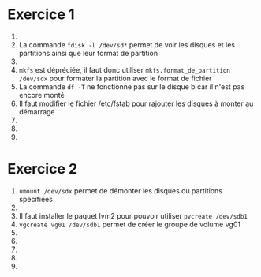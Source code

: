 # Exercice 1

1. 
2. La commande `fdisk -l /dev/sd*` permet de voir les disques et les partitions ainsi que leur format de partition 
3. 
4. `mkfs` est dépréciée, il faut donc utiliser `mkfs.format_de_partition /dev/sdx` pour formater la partition avec le format de fichier
5. La commande `df -T` ne fonctionne pas sur le disque b car il n'est pas encore monté
6. Il faut modifier le fichier /etc/fstab pour rajouter les disques à monter au démarrage 
7. 
8. 
9. 

# Exercice 2

1. `umount /dev/sdx` permet de démonter les disques ou partitions spécifiées
2. 
3. Il faut installer le paquet lvm2 pour pouvoir utiliser `pvcreate /dev/sdb1`
4. `vgcreate vg01 /dev/sdb1` permet de créer le groupe de volume vg01
5. 
6. 
7. 
8. 
9. 